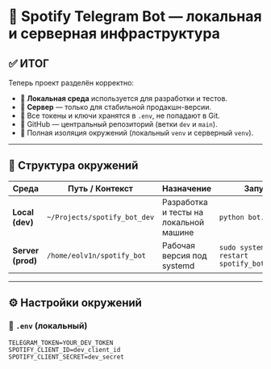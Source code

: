 # 🚀 Spotify Telegram Bot — локальная и серверная инфраструктура

## ✅ ИТОГ

Теперь проект разделён корректно:

- 🔹 **Локальная среда** используется для разработки и тестов.
- 🔹 **Сервер** — только для стабильной продакшн-версии.
- 🔹 Все токены и ключи хранятся в `.env`, не попадают в Git.
- 🔹 GitHub — центральный репозиторий (ветки `dev` и `main`).
- 🔹 Полная изоляция окружений (локальный `venv` и серверный `venv`).

---

## 🧱 Структура окружений

| Среда         | Путь / Контекст                     | Назначение                               | Запуск                                  |
|---------------|------------------------------------|-------------------------------------------|------------------------------------------|
| **Local (dev)** | `~/Projects/spotify_bot_dev`        | Разработка и тесты на локальной машине     | `python bot.py`                          |
| **Server (prod)** | `/home/eolv1n/spotify_bot`          | Рабочая версия под systemd                | `sudo systemctl restart spotify_bot.service` |

---

## ⚙️ Настройки окружений

### 🔹 `.env` (локальный)

```env
TELEGRAM_TOKEN=YOUR_DEV_TOKEN
SPOTIFY_CLIENT_ID=dev_client_id
SPOTIFY_CLIENT_SECRET=dev_secret
